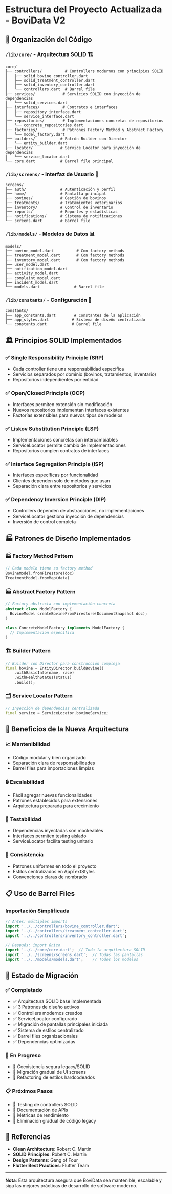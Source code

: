 # Estructura del Proyecto Actualizada - BoviData V2

## 📁 Organización del Código

### `/lib/core/` - Arquitectura SOLID 🏗️
```
core/
├── controllers/          # Controllers modernos con principios SOLID
│   ├── solid_bovine_controller.dart
│   ├── solid_treatment_controller.dart 
│   ├── solid_inventory_controller.dart
│   └── controllers.dart  # Barrel file
├── services/            # Servicios SOLID con inyección de dependencias
│   └── solid_services.dart
├── interfaces/          # Contratos e interfaces
│   ├── repository_interface.dart
│   └── service_interface.dart
├── repositories/        # Implementaciones concretas de repositorios
│   └── concrete_repositories.dart
├── factories/           # Patrones Factory Method y Abstract Factory
│   └── model_factory.dart
├── builders/           # Patrón Builder con Director
│   └── entity_builder.dart
├── locator/            # Service Locator para inyección de dependencias
│   └── service_locator.dart
└── core.dart           # Barrel file principal
```

### `/lib/screens/` - Interfaz de Usuario 📱
```
screens/
├── auth/               # Autenticación y perfil
├── home/               # Pantalla principal
├── bovines/            # Gestión de bovinos
├── treatments/         # Tratamientos veterinarios
├── inventory/          # Control de inventario
├── reports/            # Reportes y estadísticas
├── notifications/      # Sistema de notificaciones
└── screens.dart        # Barrel file
```

### `/lib/models/` - Modelos de Datos 📊
```
models/
├── bovine_model.dart          # Con factory methods
├── treatment_model.dart       # Con factory methods  
├── inventory_model.dart       # Con factory methods
├── user_model.dart           
├── notification_model.dart    
├── activity_model.dart        
├── complaint_model.dart       
├── incident_model.dart        
└── models.dart               # Barrel file
```

### `/lib/constants/` - Configuración 🎨
```
constants/
├── app_constants.dart        # Constantes de la aplicación
├── app_styles.dart          # Sistema de diseño centralizado
└── constants.dart           # Barrel file
```

## 🏛️ Principios SOLID Implementados

### ✅ **Single Responsibility Principle (SRP)**
- Cada controller tiene una responsabilidad específica
- Servicios separados por dominio (bovinos, tratamientos, inventario)
- Repositorios independientes por entidad

### ✅ **Open/Closed Principle (OCP)**
- Interfaces permiten extensión sin modificación
- Nuevos repositorios implementan interfaces existentes
- Factorías extensibles para nuevos tipos de modelos

### ✅ **Liskov Substitution Principle (LSP)**
- Implementaciones concretas son intercambiables
- ServiceLocator permite cambio de implementaciones
- Repositorios cumplen contratos de interfaces

### ✅ **Interface Segregation Principle (ISP)**
- Interfaces específicas por funcionalidad
- Clientes dependen solo de métodos que usan
- Separación clara entre repositorios y servicios

### ✅ **Dependency Inversion Principle (DIP)**
- Controllers dependen de abstracciones, no implementaciones
- ServiceLocator gestiona inyección de dependencias
- Inversión de control completa

## 🏭 Patrones de Diseño Implementados

### 🏭 **Factory Method Pattern**
```dart
// Cada modelo tiene su factory method
BovineModel.fromFirestore(doc)
TreatmentModel.fromMap(data)
```

### 🏭 **Abstract Factory Pattern** 
```dart
// Factory abstracta con implementación concreta
abstract class ModelFactory {
  BovineModel createBovineFromFirestore(DocumentSnapshot doc);
}

class ConcreteModelFactory implements ModelFactory {
  // Implementación específica
}
```

### 🏗️ **Builder Pattern**
```dart
// Builder con Director para construcción compleja
final bovine = EntityDirector.buildBovine()
    .withBasicInfo(name, race)
    .withHealthStatus(status)
    .build();
```

### 🗂️ **Service Locator Pattern**
```dart
// Inyección de dependencias centralizada
final service = ServiceLocator.bovineService;
```

## 🚀 Beneficios de la Nueva Arquitectura

### 📈 **Mantenibilidad**
- Código modular y bien organizado
- Separación clara de responsabilidades  
- Barrel files para importaciones limpias

### 🔒 **Escalabilidad**
- Fácil agregar nuevas funcionalidades
- Patrones establecidos para extensiones
- Arquitectura preparada para crecimiento

### 🧪 **Testabilidad** 
- Dependencias inyectadas son mockeables
- Interfaces permiten testing aislado
- ServiceLocator facilita testing unitario

### 🎯 **Consistencia**
- Patrones uniformes en todo el proyecto
- Estilos centralizados en AppTextStyles
- Convenciones claras de nombrado

## 📋 Uso de Barrel Files

### Importación Simplificada
```dart
// Antes: múltiples imports
import '../../controllers/bovine_controller.dart';
import '../../controllers/treatment_controller.dart';
import '../../controllers/inventory_controller.dart';

// Después: import único
import '../../core/core.dart';  // Toda la arquitectura SOLID
import '../../screens/screens.dart';  // Todas las pantallas
import '../../models/models.dart';    // Todos los modelos
```

## 🔄 Estado de Migración

### ✅ Completado
- ✅ Arquitectura SOLID base implementada
- ✅ 3 Patrones de diseño activos
- ✅ Controllers modernos creados
- ✅ ServiceLocator configurado
- ✅ Migración de pantallas principales iniciada
- ✅ Sistema de estilos centralizado
- ✅ Barrel files organizacionales
- ✅ Dependencias optimizadas

### 🔄 En Progreso  
- 🔄 Coexistencia segura legacy/SOLID
- 🔄 Migración gradual de UI screens
- 🔄 Refactoring de estilos hardcodeados

### 📋 Próximos Pasos
- 📅 Testing de controllers SOLID
- 📅 Documentación de APIs
- 📅 Métricas de rendimiento
- 📅 Eliminación gradual de código legacy

## 📖 Referencias

- **Clean Architecture**: Robert C. Martin
- **SOLID Principles**: Robert C. Martin  
- **Design Patterns**: Gang of Four
- **Flutter Best Practices**: Flutter Team

---

**Nota**: Esta arquitectura asegura que BoviData sea mantenible, escalable y siga las mejores prácticas de desarrollo de software moderno.